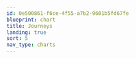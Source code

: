 ```yaml
---
id: 0e500861-f6ce-4f55-a7b2-9601b5fd67fe
blueprint: chart
title: Journeys
landing: true
sort: 5
nav_type: charts
---
```

